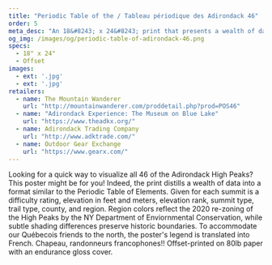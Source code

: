 ```yaml
---
title: "Periodic Table of the / Tableau périodique des Adirondack 46"
order: 5
meta_desc: "An 18&#8243; x 24&#8243; print that presents a wealth of data on the Adirondack 46 High Peaks in a format similar to the Periodic Table of Elements."
og_img: /images/og/periodic-table-of-adirondack-46.png
specs:
  - 18" x 24"
  - Offset
images:
  - ext: '.jpg'
  - ext: '.jpg'
retailers:
  - name: The Mountain Wanderer
    url: "http://mountainwanderer.com/proddetail.php?prod=POS46"
  - name: "Adirondack Experience: The Museum on Blue Lake"
    url: "https://www.theadkx.org/"
  - name: Adirondack Trading Company
    url: "http://www.adktrade.com/"
  - name: Outdoor Gear Exchange
    url: "https://www.gearx.com/"
---
```


Looking for a quick way to visualize all 46 of the Adirondack High Peaks? This poster might be for you! Indeed, the print distills a wealth of data into a format similar to the Periodic Table of Elements. Given for each summit is a difficulty rating, elevation in feet and meters, elevation rank, summit type, trail type, county, and region. Region colors reflect the 2020 re-zoning of the High Peaks by the NY Department of Enviornmental Conservation, while subtle shading differences preserve historic boundaries. To accommodate our Québecois friends to the north, the poster's legend is translated into French. Chapeau, randonneurs francophones!! Offset-printed on 80lb paper with an endurance gloss cover.
